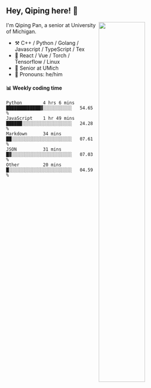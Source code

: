 

## Hey, Qiping here! :wave:

[<img align="right" width="50%" src="https://github-readme-stats.vercel.app/api?username=ppppqp&theme=dark&show_icons=true">](https://metrics.lecoq.io/ppppqp?template=classic)


I'm Qiping Pan, a senior at University of Michigan.

-   :hammer_and_pick: C++ / Python / Golang / Javascript / TypeScript / Tex
-   :pencil: React / Vue / Torch / Tensorflow / Linux 
-   :seedling: Senior at UMich
-   :man: Pronouns: he/him



#### :bar_chart: Weekly coding time

<!--START_SECTION:waka-->

```text
Python        4 hrs 6 mins    █████████████▓░░░░░░░░░░░   54.65 %
JavaScript    1 hr 49 mins    ██████░░░░░░░░░░░░░░░░░░░   24.28 %
Markdown      34 mins         ██░░░░░░░░░░░░░░░░░░░░░░░   07.61 %
JSON          31 mins         █▓░░░░░░░░░░░░░░░░░░░░░░░   07.03 %
Other         20 mins         █░░░░░░░░░░░░░░░░░░░░░░░░   04.59 %
```

<!--END_SECTION:waka-->
